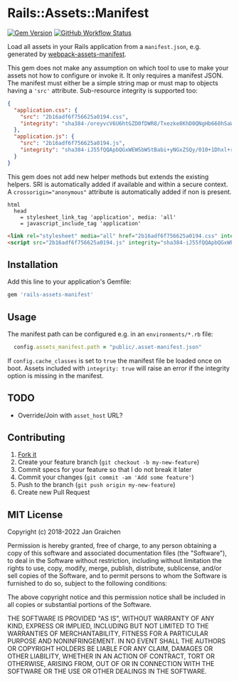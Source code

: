 # Rails::Assets::Manifest

[![Gem Version](https://img.shields.io/gem/v/rails-assets-manifest?logo=ruby)](https://rubygems.org/gems/rails-assets-manifest)
[![GitHub Workflow Status](https://img.shields.io/github/workflow/status/jgraichen/rails-assets-manifest/test?logo=github)](https://github.com/jgraichen/rails-assets-manifest/actions)

Load all assets in your Rails application from a `manifest.json`, e.g. generated by [webpack-assets-manifest](https://github.com/webdeveric/webpack-assets-manifest).

This gem does not make any assumption on which tool to use to make your assets not how to configure or invoke it. It only requires a manifest JSON. The manifest must either be a simple string map or must map to objects having a `'src'` attribute. Sub-resource integrity is supported too:

```json
{
  "application.css": {
    "src": "2b16adf6f756625a0194.css",
    "integrity": "sha384-/oreyvcV6U6htGZD0fDWR8/Txezke8KhD0QNgHb660hSaW7M+ZzxxuB4Vo+PuAC9"
  },
  "application.js": {
    "src": "2b16adf6f756625a0194.js",
    "integrity": "sha384-iJ55fQQApbQGxWEWSbWStBabi+yNGxZSQy/010+1Dhxl+rymyhGF4NtjUkOsYv7B"
  }
}
```

This gem does not add new helper methods but extends the existing helpers. SRI is automatically added if available and within a secure context. A `crossorigin="anonymous"` attribute is automatically added if non is present.

```slim
html
  head
    = stylesheet_link_tag 'application', media: 'all'
    = javascript_include_tag 'application'
```

```html
<link rel="stylesheet" media="all" href="2b16adf6f756625a0194.css" integrity="sha384-/oreyvcV6U6htGZD0fDWR8/Txezke8KhD0QNgHb660hSaW7M+ZzxxuB4Vo+PuAC9" crossorigin="anonymous">
<script src="2b16adf6f756625a0194.js" integrity="sha384-iJ55fQQApbQGxWEWSbWStBabi+yNGxZSQy/010+1Dhxl+rymyhGF4NtjUkOsYv7B" crossorigin="anonymous"></script>
```

## Installation

Add this line to your application's Gemfile:

```ruby
gem 'rails-assets-manifest'
```

## Usage

The manifest path can be configured e.g. in an `environments/*.rb` file:

```ruby
  config.assets_manifest.path = "public/.asset-manifest.json"
```

If `config.cache_classes` is set to `true` the manifest file be loaded once on boot. Assets included with `integrity: true` will raise an error if the integrity option is missing in the manifest.

## TODO

* Override/Join with `asset_host` URL?

## Contributing

1. [Fork it](http://github.com/jgraichen/rails-assets-manifest/fork)
2. Create your feature branch (`git checkout -b my-new-feature`)
3. Commit specs for your feature so that I do not break it later
4. Commit your changes (`git commit -am 'Add some feature'`)
5. Push to the branch (`git push origin my-new-feature`)
6. Create new Pull Request

## MIT License

Copyright (c) 2018-2022 Jan Graichen

Permission is hereby granted, free of charge, to any person obtaining a copy
of this software and associated documentation files (the "Software"), to deal
in the Software without restriction, including without limitation the rights
to use, copy, modify, merge, publish, distribute, sublicense, and/or sell
copies of the Software, and to permit persons to whom the Software is
furnished to do so, subject to the following conditions:

The above copyright notice and this permission notice shall be included in all
copies or substantial portions of the Software.

THE SOFTWARE IS PROVIDED "AS IS", WITHOUT WARRANTY OF ANY KIND, EXPRESS OR
IMPLIED, INCLUDING BUT NOT LIMITED TO THE WARRANTIES OF MERCHANTABILITY,
FITNESS FOR A PARTICULAR PURPOSE AND NONINFRINGEMENT. IN NO EVENT SHALL THE
AUTHORS OR COPYRIGHT HOLDERS BE LIABLE FOR ANY CLAIM, DAMAGES OR OTHER
LIABILITY, WHETHER IN AN ACTION OF CONTRACT, TORT OR OTHERWISE, ARISING FROM,
OUT OF OR IN CONNECTION WITH THE SOFTWARE OR THE USE OR OTHER DEALINGS IN THE
SOFTWARE.
